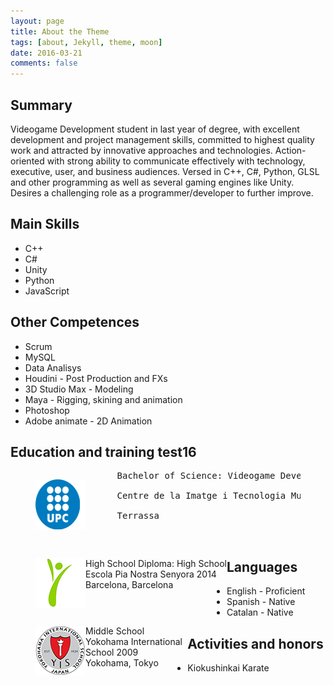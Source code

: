 ```yaml
---
layout: page
title: About the Theme
tags: [about, Jekyll, theme, moon]
date: 2016-03-21
comments: false
---
```


## Summary
Videogame Development student in last year of degree, with excellent development and project management skills, committed to highest quality work and attracted by innovative approaches and technologies. Action-oriented with strong ability to communicate effectively with technology, executive, user, and business audiences.
Versed in C++, C#, Python, GLSL and other programming as well as several gaming engines like Unity. Desires a challenging role as a programmer/developer to further improve.

## Main Skills
* C++
* C#
* Unity
* Python
* JavaScript

## Other Competences
* Scrum
* MySQL
* Data Analisys
* Houdini - Post Production and FXs
* 3D Studio Max - Modeling
* Maya - Rigging, skining and animation
* Photoshop
* Adobe animate - 2D Animation

## Education and training test16

<figure>
    <p style="max-idth:100%; float:left; overflow:auto;">
    <img src="../assets/img/UPC.png" alt="" style="width:80px; height:80px; float:left;"> 
    <pre>
      Bachelor of Science: Videogame Development and Engineering<br />
      Centre de la Imatge i Tecnologia Multimedia | CITM (UPC) - Terrassa 2019<br />
      Terrassa<br />
     </pre>
    </p>   
</figure>

<figure>
    <p style="max-idth:100%; float:left; overflow:auto;">
    <img src="../assets/img/PIA.png" alt="" style="width:80px; height:80px; float:left;">    
      High School Diploma: High School<br />
      Escola Pia Nostra Senyora 2014<br />
      Barcelona, Barcelona<br />
    </p>   
</figure>

<figure>
    <p style="max-idth:100%; float:left; overflow:auto;">
    <img src="../assets/img/YIS.png" alt="" style="width:80px; height:80px; float:left;">    
      Middle School<br />
      Yokohama International School 2009<br />
      Yokohama, Tokyo<br />
    </p>   
</figure>

## Languages
* English - Proficient
* Spanish - Native
* Catalan - Native

## Activities and honors
* Kiokushinkai Karate
